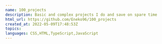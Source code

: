 ```yaml
---
name: 100_projects
description: Basic and complex projects I do and save on spare time
html_url: https://github.com/Eneko96/100_projects
created_at: 2022-05-09T17:48:53Z
topics: 
languages: CSS,HTML,TypeScript,JavaScript
---
```

